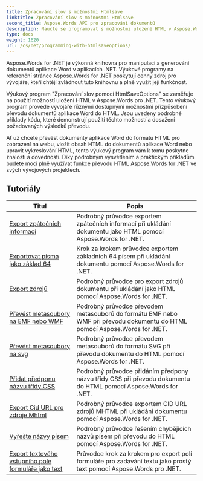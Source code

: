 ```yaml
---
title: Zpracování slov s možnostmi Htmlsave
linktitle: Zpracování slov s možnostmi Htmlsave
second_title: Aspose.Words API pro zpracování dokumentů
description: Naučte se programovat s možnostmi uložení HTML v Aspose.Words pro .NET. Snadno převádějte dokumenty Wordu do HTML při zachování formátování a obsahu.
type: docs
weight: 1620
url: /cs/net/programming-with-htmlsaveoptions/
---
```

Aspose.Words for .NET je výkonná knihovna pro manipulaci a generování dokumentů aplikace Word v aplikacích .NET. Výukové programy na referenční stránce Aspose.Words for .NET poskytují cenný zdroj pro vývojáře, kteří chtějí zvládnout tuto knihovnu a plně využít její funkčnost.

Výukový program "Zpracování slov pomocí HtmlSaveOptions" se zaměřuje na použití možností uložení HTML v Aspose.Words pro .NET. Tento výukový program provede vývojáře různými dostupnými možnostmi přizpůsobení převodu dokumentů aplikace Word do HTML. Jsou uvedeny podrobné příklady kódu, které demonstrují použití těchto možností a dosažení požadovaných výsledků převodu.

Ať už chcete převést dokumenty aplikace Word do formátu HTML pro zobrazení na webu, vložit obsah HTML do dokumentů aplikace Word nebo upravit vykreslování HTML, tento výukový program vám k tomu poskytne znalosti a dovednosti. Díky podrobným vysvětlením a praktickým příkladům budete moci plně využívat funkce převodu HTML Aspose.Words for .NET ve svých vývojových projektech.

 ## Tutoriály
| Titul | Popis |
| --- | --- |
| [Export zpátečních informací](./export-roundtrip-information/) | Podrobný průvodce exportem zpátečních informací při ukládání dokumentu jako HTML pomocí Aspose.Words for .NET. |
| [Exportovat písma jako základ 64](./export-fonts-as-base-64/) | Krok za krokem průvodce exportem základních 64 písem při ukládání dokumentu pomocí Aspose.Words for .NET. |
| [Export zdrojů](./export-resources/) | Podrobný průvodce pro export zdrojů dokumentu při ukládání jako HTML pomocí Aspose.Words for .NET. |
| [Převést metasoubory na EMF nebo WMF](./convert-metafiles-to-emf-or-wmf/) | Podrobný průvodce převodem metasouborů do formátu EMF nebo WMF při převodu dokumentu do HTML pomocí Aspose.Words for .NET. |
| [Převést metasoubory na svg](./convert-metafiles-to-svg/) | Podrobný průvodce převodem metasouborů do formátu SVG při převodu dokumentu do HTML pomocí Aspose.Words for .NET. |
| [Přidat předponu názvu třídy CSS](./add-css-class-name-prefix/) | Podrobný průvodce přidáním předpony názvu třídy CSS při převodu dokumentu do HTML pomocí Aspose.Words for .NET. |
| [Export Cid URL pro zdroje Mhtml](./export-cid-urls-for-mhtml-resources/) | Podrobný průvodce exportem CID URL zdrojů MHTML při ukládání dokumentu pomocí Aspose.Words for .NET. |
| [Vyřešte názvy písem](./resolve-font-names/) | Podrobný průvodce řešením chybějících názvů písem při převodu do HTML pomocí Aspose.Words for .NET. |
| [Export textového vstupního pole formuláře jako text](./export-text-input-form-field-as-text/) | Průvodce krok za krokem pro export polí formuláře pro zadávání textu jako prostý text pomocí Aspose.Words pro .NET. |